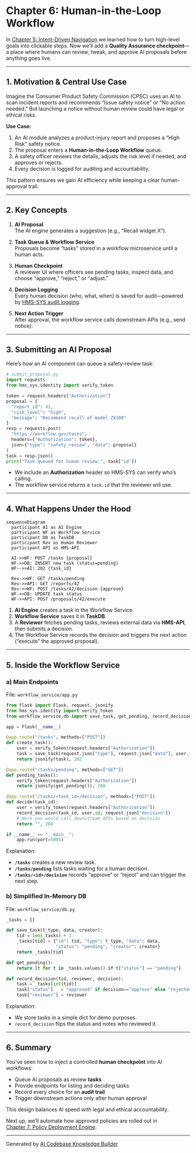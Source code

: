 # Chapter 6: Human-in-the-Loop Workflow

In [Chapter 5: Intent-Driven Navigation](05_intent_driven_navigation_.md) we learned how to turn high-level goals into clickable steps. Now we’ll add a **Quality Assurance checkpoint**—a place where humans can review, tweak, and approve AI proposals before anything goes live.

---

## 1. Motivation & Central Use Case

Imagine the Consumer Product Safety Commission (CPSC) uses an AI to scan incident reports and recommends “Issue safety notice” or “No action needed.” But launching a notice without human review could have legal or ethical risks.  

**Use Case:**  
1. An AI module analyzes a product-injury report and proposes a “High Risk” safety notice.  
2. The proposal enters a **Human-in-the-Loop Workflow** queue.  
3. A safety officer reviews the details, adjusts the risk level if needed, and approves or rejects.  
4. Every decision is logged for auditing and accountability.

This pattern ensures we gain AI efficiency while keeping a clear human-approval trail.

---

## 2. Key Concepts

1. **AI Proposal**  
   The AI engine generates a suggestion (e.g., “Recall widget X”).  

2. **Task Queue & Workflow Service**  
   Proposals become “tasks” stored in a workflow microservice until a human acts.

3. **Human Checkpoint**  
   A reviewer UI where officers see pending tasks, inspect data, and choose “approve,” “reject,” or “adjust.”

4. **Decision Logging**  
   Every human decision (who, what, when) is saved for audit—powered by [HMS-SYS audit logging](01_core_system_platform__hms_sys__.md).

5. **Next Action Trigger**  
   After approval, the workflow service calls downstream APIs (e.g., send notice).

---

## 3. Submitting an AI Proposal

Here’s how an AI component can queue a safety-review task:

```python
# submit_proposal.py
import requests
from hms_sys.identity import verify_token

token = request.headers["Authorization"]
proposal = {
  "report_id": 42,
  "risk_level": "high",
  "message": "Recommend recall of model ZX100"
}
resp = requests.post(
  "https://workflow.gov/tasks",
  headers={"Authorization": token},
  json={"type": "safety_review", "data": proposal}
)
task = resp.json()
print("Task queued for human review:", task["id"])
```

- We include an **Authorization** header so HMS-SYS can verify who’s calling.  
- The workflow service returns a `task.id` that the reviewer will use.

---

## 4. What Happens Under the Hood

```mermaid
sequenceDiagram
  participant AI as AI Engine
  participant WF as Workflow Service
  participant DB as TaskDB
  participant Rev as Human Reviewer
  participant API as HMS-API

  AI->>WF: POST /tasks {proposal}
  WF->>DB: INSERT new task (status=pending)
  WF-->>AI: 202 {task_id}

  Rev->>WF: GET /tasks/pending
  Rev->>API: GET /reports/42
  Rev->>WF: POST /tasks/42/decision {approve}
  WF->>DB: UPDATE task status
  WF->>API: POST /proposals/42/execute
```

1. **AI Engine** creates a task in the Workflow Service.  
2. **Workflow Service** saves it in **TaskDB**.  
3. A **Reviewer** fetches pending tasks, reviews external data via **HMS-API**, then submits a decision.  
4. The Workflow Service records the decision and triggers the next action (“execute” the approved proposal).

---

## 5. Inside the Workflow Service

### a) Main Endpoints  
File: `workflow_service/app.py`

```python
from flask import Flask, request, jsonify
from hms_sys.identity import verify_token
from workflow_service.db import save_task, get_pending, record_decision

app = Flask(__name__)

@app.route("/tasks", methods=["POST"])
def create_task():
    user = verify_token(request.headers["Authorization"])
    task = save_task(request.json["type"], request.json["data"], user.id)
    return jsonify(task), 202

@app.route("/tasks/pending", methods=["GET"])
def pending_tasks():
    verify_token(request.headers["Authorization"])
    return jsonify(get_pending()), 200

@app.route("/tasks/<task_id>/decision", methods=["POST"])
def decide(task_id):
    user = verify_token(request.headers["Authorization"])
    record_decision(task_id, user.id, request.json["decision"])
    # Here you would call downstream APIs based on decision
    return "", 204

if __name__ == "__main__":
    app.run(port=5005)
```

Explanation:  
- **`/tasks`** creates a new review task.  
- **`/tasks/pending`** lists tasks waiting for a human decision.  
- **`/tasks/<id>/decision`** records “approve” or “reject” and can trigger the next step.

### b) Simplified In-Memory DB  
File: `workflow_service/db.py`

```python
_tasks = {}

def save_task(t_type, data, creator):
    tid = len(_tasks) + 1
    _tasks[tid] = {"id": tid, "type": t_type, "data": data,
                   "status": "pending", "creator": creator}
    return _tasks[tid]

def get_pending():
    return [t for t in _tasks.values() if t["status"] == "pending"]

def record_decision(tid, reviewer, decision):
    task = _tasks[int(tid)]
    task["status"]   = "approved" if decision=="approve" else "rejected"
    task["reviewer"] = reviewer
```

Explanation:  
- We store tasks in a simple dict for demo purposes.  
- `record_decision` flips the status and notes who reviewed it.

---

## 6. Summary

You’ve seen how to inject a controlled **human checkpoint** into AI workflows:

- Queue AI proposals as review **tasks**  
- Provide endpoints for listing and deciding tasks  
- Record every choice for an **audit trail**  
- Trigger downstream actions only after human approval  

This design balances AI speed with legal and ethical accountability.

Next up, we’ll automate how approved policies are rolled out in  
[Chapter 7: Policy Deployment Engine](07_policy_deployment_engine_.md).

---

Generated by [AI Codebase Knowledge Builder](https://github.com/The-Pocket/Tutorial-Codebase-Knowledge)
